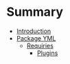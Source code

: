# Summary

* [Introduction](README.md)
* [Package YML](package_yml)
   * [Requiries](requiries.md)
       * [Plugins](plugins.md)

